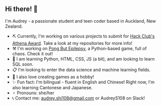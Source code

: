 ## Hi there! 👋
I'm Audrey - a passionate student and teen coder based in Auckland, New Zealand. 
* ⛏️ Currently, I'm working on various projects to submit for [Hack Club's Athena Award](https://athena.hackclub.com/). Take a look at my repositories for more info!
* ⚒️ I'm working on [Pong But Epilepsy](https://github.com/AudreyS108/pong-but-epilepsy), a Python-based game, full of chaos. Check it out!
* 🏫 I am learning Python, HTML, CSS, JS (a bit), and am looking to learn SQL soon. 
* 📋 I'm looking to enter the data science and machine learning fields.
* 🩷 I also love creating games as a hobby!
* ✨ Fun fact: I'm bilingual - fluent in English and Chinese! Right now, I'm also learning Cantonese and Japanese.
* ♀️ Pronouns: she/her
* 📞 Contact me: audrey.shi108@gmail.com or AudreyS108 on Slack!

<!--
**AudreyS108/AudreyS108** is a ✨ _special_ ✨ repository because its `README.md` (this file) appears on your GitHub profile.

Here are some ideas to get you started:

- 🔭 I’m currently working on ...
- 🌱 I’m currently learning ...
- 👯 I’m looking to collaborate on ...
- 🤔 I’m looking for help with ...
- 💬 Ask me about ...
- 📫 How to reach me: ...
- 😄 Pronouns: ...
- ⚡ Fun fact: ...
-->
